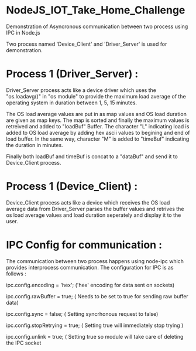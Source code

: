 # NodeJS_IOT_Take_Home_Challenge

Demonstration of Asyncronous communication between two process using IPC in Node.js

Two process named 'Device_Client' and  'Driver_Server' is used for demonstration. 

# Process 1 (Driver_Server) :

Driver_Server process acts like a device driver which uses the "os.loadavg()" in "os module" to provide the maximum load average of the operating system in duration between 1, 5, 15 minutes. 

The OS load average values are put in as map values and  OS load duration are given as map keys. The map is sorted and finally the maximum values is retreived and added to "loadBuf" Buffer. The character "L"  indicating load is added to OS load average by adding hex ascii values to begining and end of load buffer. In the same way, character "M" is added to "timeBuf" indicating the duration in minutes.

Finally both loadBuf and timeBuf is concat to a "dataBuf" and send it to Device_Client process.

# Process 1 (Device_Client) :

Device_Client process acts like a device which receives the OS load average data from Driver_Server parses the buffer values and retrives the os load average values and load duration seperately and display it to the user.

# IPC Config for communication :

The communication between two process happens using node-ipc which provides interprocess communication. The configuration for IPC is as follows :

ipc.config.encoding    = 'hex'; ('hex' encoding for data sent on sockets)

ipc.config.rawBuffer   = true;  ( Needs to be set to true for sending raw buffer data)

ipc.config.sync        = false; ( Setting syncrhonous request to false)

ipc.config.stopRetrying = true; ( Setting true will immediately stop trying )

ipc.config.unlink = true;       ( Setting true so module will take care of deleting the IPC socket 

